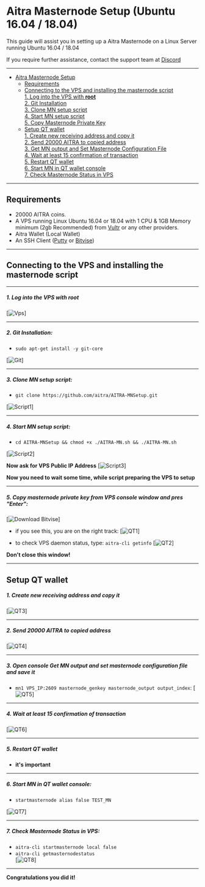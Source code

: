 # Aitra Masternode Setup (Ubuntu 16.04 / 18.04)
This guide will assist you in setting up a Aitra Masternode on a Linux Server running Ubuntu 16.04 / 18.04

If you require further assistance, contact the support team at <a href="https://discord.com/invite/HHUXW5e" target="_blank">Discord</a>
***
- [Aitra Masternode Setup](#aitra-masternode-setup)  
  	* [Requirements](#requirements) 
  * [Connecting to the VPS and installing the masternode script](#Connecting-to-the-VPS-and-installing-the-masternode-script)  
         [1. Log into the VPS with **root**](#1-log-into-the-vps-with-root)  
         [2. Git Installation](#2-git-installation)  
         [3. Clone MN setup script](#3-clone-mn-setup-script)  
         [4. Start MN setup script](#4-start-mn-setup-script)  
         [5. Copy Masternode Private Key](#5-copy-masternode-private-key-from-vps-console-window-and-pres-enter)
  * [Setup QT wallet](#setup-qt-wallet)  
         [1. Create new receiving address and copy it](#1-create-new-receiving-address-and-copy-it)  
	 [2. Send 20000 AITRA to copied address](#2-send-20000-aitra-to-copied-address)  
	 [3. Get MN output and Set Masternode Configuration File](#3-open-console-get-mn-output-and-set-masternode-configuration-file-and-save-it)  
	 [4. Wait at least 15 confirmation of transaction](#4-wait-at-least-15-confirmation-of-transaction)  
         [5. Restart QT wallet](#5-restart-qt-wallet)  
         [6. Start MN in QT wallet console](#6-start-mn-in-qt-wallet-console)  
	 [7. Check Masternode Status in VPS](#7-check-masternode-status-in-vps)  

***
## Requirements
- 20000 AITRA coins.
- A VPS running Linux Ubuntu 16.04 or 18.04 with 1 CPU & 1GB Memory minimum (2gb Recommended) from [Vultr](https://www.vultr.com/?ref=8622028) or any other providers.
- Aitra Wallet (Local Wallet)
- An SSH Client (<a href="https://www.putty.org/" target="_blank">Putty</a> or <a href="https://dl.bitvise.com/BvSshClient-Inst.exe" target="_blank">Bitvise</a>)

***
## Connecting to the VPS and installing the masternode script
***
##### 1. Log into the VPS with **root**  
[![Vps](https://raw.githubusercontent.com/aitracoinofficial/AITRA-MNSetup/master/assets/1.png)]
***
##### 2. Git Installation:  
- ```sudo apt-get install -y git-core```  

[![Git](https://raw.githubusercontent.com/aitracoinofficial/AITRA-MNSetup/master/assets/2.png)]
***
##### 3. Clone MN setup script: 
- ```git clone https://github.com/aitra/AITRA-MNSetup.git```  

[![Script1](https://raw.githubusercontent.com/aitracoinofficial/AITRA-MNSetup/master/assets/3.png)] 
***
##### 4. Start MN setup script: 
- ```cd AITRA-MNSetup && chmod +x ./AITRA-MN.sh && ./AITRA-MN.sh```  
   
[![Script2](https://raw.githubusercontent.com/aitracoinofficial/AITRA-MNSetup/master/assets/4.png)]  

**Now ask for VPS Public IP Address** 
[![Script3](https://raw.githubusercontent.com/aitracoinofficial/AITRA-MNSetup/master/assets/5.png)]

**Now you need to wait some time, while script preparing the VPS to setup**  
***
##### 5. Copy masternode private key from VPS console window and pres "Enter":
[![Download Bitvise](https://raw.githubusercontent.com/aitracoinofficial/AITRA-MNSetup/master/assets/6.png)] 

- if you see this, you are on the right track:
[![QT1](https://raw.githubusercontent.com/aitracoinofficial/AITRA-MNSetup/master/assets/7.png)]

- to check VPS daemon status, type: ```aitra-cli getinfo```
[![QT2](https://raw.githubusercontent.com/aitracoinofficial/AITRA-MNSetup/master/assets/8.png)]

**Don't close this window!** 
***		

## Setup QT wallet
##### 1. Create new receiving address and copy it
[![QT3](https://raw.githubusercontent.com/aitracoinofficial/AITRA-MNSetup/master/assets/9.png)] 

***
##### 2. Send 20000 AITRA to copied address
[![QT4](https://raw.githubusercontent.com/aitracoinofficial/AITRA-MNSetup/master/assets/10.png)]
***
##### 3. Open console Get MN output and set masternode configuration file and save it
- ```mn1 VPS_IP:2609 masternode_genkey masternode_output output_index```:
[![QT5](https://raw.githubusercontent.com/aitracoinofficial/AITRA-MNSetup/master/assets/11.png)]
***
##### 4. Wait at least 15 confirmation of transaction
[![QT6](https://raw.githubusercontent.com/aitracoinofficial/AITRA-MNSetup/master/assets/12.png)]
***
##### 5. Restart QT wallet  
- **it's important**
***
##### 6. Start MN in QT wallet console:
- ```startmasternode alias false TEST_MN```

[![QT7](https://raw.githubusercontent.com/aitracoinofficial/AITRA-MNSetup/master/assets/13.png)]
***
##### 7. Check Masternode Status in VPS:
- ```aitra-cli startmasternode local false``` 
- ```aitra-cli getmasternodestatus```  
[![QT8](https://raw.githubusercontent.com/aitracoinofficial/AITRA-MNSetup/master/assets/14.png)]  
***
**Сongratulations you did it!**